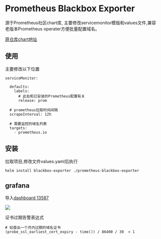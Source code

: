 # Prometheus Blackbox Exporter
源于Prometheus社区chart库, 主要修改servicemonitor模版和values文件,兼容老版本Prometheus operater方便批量配置域名。

 [原仓库chart地址](https://github.com/prometheus-community/helm-charts/tree/main/charts/prometheus-blackbox-exporter)

## 使用
主要修改以下位置
```
serviceMonitor:

  defaults:
    labels:
      # 此处和已安装的Prometheus配置有关
      release: prom
 
  # prometheus拉取时间间隔
  scrapeInterval: 12h

  # 需要监控的域名列表
  targets:
    - prometheus.io
```

## 安装

拉取项目,修改文件values.yaml后执行
```
helm install blackbox-exporter ./prometheus-blackbox-exporter
```


## grafana

导入[dashboard 13587 ](https://grafana.com/grafana/dashboards/13587)

![](https://grafana.com/api/dashboards/13587/images/9554/image)



证书过期告警表达式

```
# 如查出一个月内过期的域名证书
(probe_ssl_earliest_cert_expiry - time()) / 86400 / 30  < 1
```


